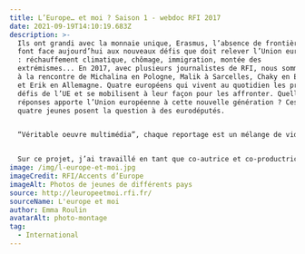 ```yaml
---
title: L’Europe… et moi ? Saison 1 - webdoc RFI 2017
date: 2021-09-19T14:10:19.683Z
description: >-
  Ils ont grandi avec la monnaie unique, Erasmus, l’absence de frontières et
  font face aujourd’hui aux nouveaux défis que doit relever l’Union européenne
  : réchauffement climatique, chômage, immigration, montée des
  extrémismes... En 2017, avec plusieurs journalistes de RFI, nous sommes allés
  à la rencontre de Michalina en Pologne, Malik à Sarcelles, Chaky en Espagne
  et Erik en Allemagne. Quatre européens qui vivent au quotidien les principaux
  défis de l’UE et se mobilisent à leur façon pour les affronter. Quelles
  réponses apporte l’Union européenne à cette nouvelle génération ? Ces
  quatre jeunes posent la question à des eurodéputés. 


  “Véritable oeuvre multimédia”, chaque reportage est un mélange de vidéos, photos, documents d’archives personnels et dessins. Une navigation au scroll permet de décrypter les informations des différents sujets. 


  Sur ce projet, j’ai travaillé en tant que co-autrice et co-productrice.
image: /img/l-europe-et-moi.jpg
imageCredit: RFI/Accents d’Europe
imageAlt: Photos de jeunes de différents pays
source: http://leuropeetmoi.rfi.fr/
sourceName: L'europe et moi
author: Emma Roulin
avatarAlt: photo-montage
tag:
  - International
---
```

